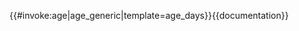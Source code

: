 <includeonly>{{#invoke:age|age_generic|template=age_days}}</includeonly><noinclude>{{documentation}}</noinclude>